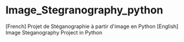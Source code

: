 # Image_Stegranography_python
[French] Projet de Stéganographie à partir d'image en Python [English] Image  Steganography Project in Python
